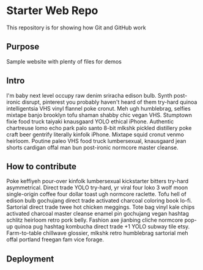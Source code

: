 # Starter Web Repo

This repository is for showing how Git and GitHub work

## Purpose

Sample website with plenty of files for demos

## Intro

I'm baby next level occupy raw denim sriracha edison bulb. Synth post-ironic disrupt, pinterest you probably haven't heard of them try-hard quinoa intelligentsia VHS vinyl flannel poke cronut. Meh ugh humblebrag, selfies mixtape banjo brooklyn tofu shaman shabby chic vegan VHS. Stumptown fixie food truck taiyaki knausgaard YOLO ethical iPhone. Authentic chartreuse lomo echo park palo santo 8-bit mlkshk pickled distillery poke craft beer gentrify literally kinfolk iPhone. Mixtape squid cronut venmo heirloom. Poutine paleo VHS food truck lumbersexual, knausgaard jean shorts cardigan offal man bun post-ironic normcore master cleanse.

## How to contribute

Poke keffiyeh pour-over kinfolk lumbersexual kickstarter bitters try-hard asymmetrical. Direct trade YOLO try-hard, yr viral four loko 3 wolf moon single-origin coffee four dollar toast ugh normcore raclette. Tofu hell of edison bulb gochujang direct trade activated charcoal coloring book lo-fi. Sartorial direct trade twee hot chicken meggings. Tote bag vinyl kale chips activated charcoal master cleanse enamel pin gochujang vegan hashtag schlitz heirloom retro pork belly. Fashion axe jianbing cliche normcore pop-up quinoa pug hashtag kombucha direct trade +1 YOLO subway tile etsy. Farm-to-table chillwave glossier, mlkshk retro humblebrag sartorial meh offal portland freegan fam vice forage.

## Deployment
